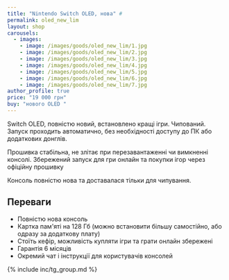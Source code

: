 ```yaml
---
title: "Nintendo Switch OLED, нова" #
permalink: oled_new_lim
layout: shop
carousels:
  - images: 
    - image: /images/goods/oled_new_lim/1.jpg
    - image: /images/goods/oled_new_lim/2.jpg
    - image: /images/goods/oled_new_lim/3.jpg
    - image: /images/goods/oled_new_lim/4.jpg
    - image: /images/goods/oled_new_lim/5.jpg
    - image: /images/goods/oled_new_lim/6.jpg
    - image: /images/goods/oled_new_lim/7.jpg
author_profile: true
price: "19 000 грн"
buy: "нового OLED "
---
```


Switch OLED, повністю новий, встановлено кращі ігри. Чипований. Запуск проходить автоматично, без необхідності доступу до ПК або додаткових донглів.

Прошивка стабільна, не злітає при перезавантаженні чи вимкненні консолі. Збережений запуск для гри онлайн та покупки ігор через офіційну прошивку

Консоль повністю нова та доставалася тільки для чипування. 

## Переваги
- Повністю нова консоль
- Картка пам'яті на 128 Гб (можно встановити більшу самостійно, або одразу за додаткову плату)
- Стоїть кефір, можливість купляти ігри та грати онлайн збережені
- Гарантія 6 місяців
- Окремий чат і інструкції для користувачів консолей

{% include inc/tg_group.md %}